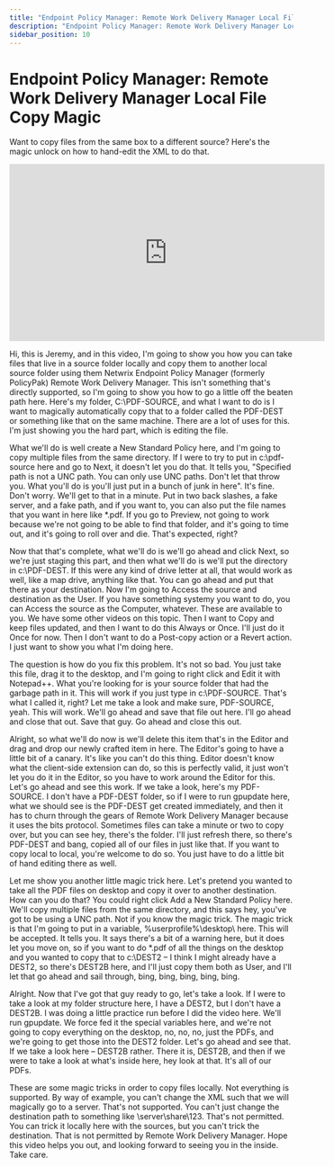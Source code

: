 ```yaml
---
title: "Endpoint Policy Manager: Remote Work Delivery Manager Local File Copy Magic"
description: "Endpoint Policy Manager: Remote Work Delivery Manager Local File Copy Magic"
sidebar_position: 10
---
```

# Endpoint Policy Manager: Remote Work Delivery Manager Local File Copy Magic

Want to copy files from the same box to a different source? Here's the magic unlock on how to
hand-edit the XML to do that.

<iframe width="560" height="315" src="https://www.youtube.com/embed/u-5BzO1F3QQ" title="Endpoint Policy Manager: Remote Work Delivery Manager Local File Copy Magic" frameborder="0" allow="accelerometer; autoplay; clipboard-write; encrypted-media; gyroscope; picture-in-picture; web-share" allowfullscreen="1"></iframe>

Hi, this is Jeremy, and in this video, I'm going to show you how you can take files that live in a
source folder locally and copy them to another local source folder using them Netwrix Endpoint
Policy Manager (formerly PolicyPak) Remote Work Delivery Manager. This isn't something that's
directly supported, so I'm going to show you how to go a little off the beaten path here. Here's my
folder, C:\PDF-SOURCE, and what I want to do is I want to magically automatically copy that to a
folder called the PDF-DEST or something like that on the same machine. There are a lot of uses for
this. I'm just showing you the hard part, which is editing the file.

What we'll do is well create a New Standard Policy here, and I'm going to copy multiple files from
the same directory. If I were to try to put in c:\pdf-source here and go to Next, it doesn't let you
do that. It tells you, "Specified path is not a UNC path. You can only use UNC paths. Don't let that
throw you. What you'll do is you'll just put in a bunch of junk in here". It's fine. Don't worry.
We'll get to that in a minute. Put in two back slashes, a fake server, and a fake path, and if you
want to, you can also put the file names that you want in here like \*.pdf. If you go to Preview,
not going to work because we're not going to be able to find that folder, and it's going to time
out, and it's going to roll over and die. That's expected, right?

Now that that's complete, what we'll do is we'll go ahead and click Next, so we're just staging this
part, and then what we'll do is we'll put the directory in c:\PDF-DEST. If this were any kind of
drive letter at all, that would work as well, like a map drive, anything like that. You can go ahead
and put that there as your destination. Now I'm going to Access the source and destination as the
User. If you have something systemy you want to do, you can Access the source as the Computer,
whatever. These are available to you. We have some other videos on this topic. Then I want to Copy
and keep files updated, and then I want to do this Always or Once. I'll just do it Once for now.
Then I don't want to do a Post-copy action or a Revert action. I just want to show you what I'm
doing here.

The question is how do you fix this problem. It's not so bad. You just take this file, drag it to
the desktop, and I'm going to right click and Edit it with Notepad++. What you're looking for is
your source folder that had the garbage path in it. This will work if you just type in
c:\PDF-SOURCE. That's what I called it, right? Let me take a look and make sure, PDF-SOURCE, yeah.
This will work. We'll go ahead and save that file out here. I'll go ahead and close that out. Save
that guy. Go ahead and close this out.

Alright, so what we'll do now is we'll delete this item that's in the Editor and drag and drop our
newly crafted item in here. The Editor's going to have a little bit of a canary. It's like you can't
do this thing. Editor doesn't know what the client-side extension can do, so this is perfectly
valid, it just won't let you do it in the Editor, so you have to work around the Editor for this.
Let's go ahead and see this work. If we take a look, here's my PDF-SOURCE. I don't have a PDF-DEST
folder, so if I were to run gpupdate here, what we should see is the PDF-DEST get created
immediately, and then it has to churn through the gears of Remote Work Delivery Manager because it
uses the bits protocol. Sometimes files can take a minute or two to copy over, but you can see hey,
there's the folder. I'll just refresh there, so there's PDF-DEST and bang, copied all of our files
in just like that. If you want to copy local to local, you're welcome to do so. You just have to do
a little bit of hand editing there as well.

Let me show you another little magic trick here. Let's pretend you wanted to take all the PDF files
on desktop and copy it over to another destination. How can you do that? You could right click Add a
New Standard Policy here. We'll copy multiple files from the same directory, and this says hey,
you've got to be using a UNC path. Not if you know the magic trick. The magic trick is that I'm
going to put in a variable, %userprofile%\desktop\ here. This will be accepted. It tells you. It
says there's a bit of a warning here, but it does let you move on, so if you want to do \*.pdf of
all the things on the desktop and you wanted to copy that to c:\DEST2 – I think I might already have
a DEST2, so there's DEST2B here, and I'll just copy them both as User, and I'll let that go ahead
and sail through, bing, bing, bing, bing, bing.

Alright. Now that I've got that guy ready to go, let's take a look. If I were to take a look at my
folder structure here, I have a DEST2, but I don't have a DEST2B. I was doing a little practice run
before I did the video here. We'll run gpupdate. We force fed it the special variables here, and
we're not going to copy everything on the desktop, no, no, no, just the PDFs, and we're going to get
those into the DEST2 folder. Let's go ahead and see that. If we take a look here – DEST2B rather.
There it is, DEST2B, and then if we were to take a look at what's inside here, hey look at that.
It's all of our PDFs.

These are some magic tricks in order to copy files locally. Not everything is supported. By way of
example, you can't change the XML such that we will magically go to a server. That's not supported.
You can't just change the destination path to something like \\server\share\123. That's not
permitted. You can trick it locally here with the sources, but you can't trick the destination. That
is not permitted by Remote Work Delivery Manager. Hope this video helps you out, and looking forward
to seeing you in the inside. Take care.
